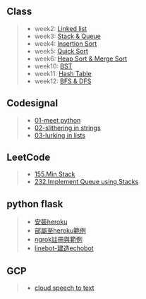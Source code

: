 
## Class
>* week2:
>[Linked list](https://github.com/tzuying0312/Learning-Code/tree/master/week2)
>* week3:
>[Stack & Queue](https://github.com/tzuying0312/Learning-Code/tree/master/week3)
>* week4:
>[Insertion Sort](https://github.com/tzuying0312/Learning-Code/tree/master/week4)
>* week5:
>[Quick Sort](https://github.com/tzuying0312/Learning-Code/tree/master/week5)
>* week6:
>[Heap Sort & Merge Sort](https://github.com/tzuying0312/Learning-Code/tree/master/week6%267)
>* week10:
>[BST](https://github.com/tzuying0312/Learning-Code/tree/master/week10)
>* week11:
>[Hash Table](https://github.com/tzuying0312/Learning-Code/tree/master/week11)
>* week12:
>[BFS & DFS](https://github.com/tzuying0312/Learning-Code/tree/master/week12%2613)
## Codesignal
>* [01-meet python](https://github.com/tzuying0312/Learning-Code/blob/master/codesignal/01meet%20python.md)
>* [02-slithering in strings](https://github.com/tzuying0312/Learning-Code/blob/master/codesignal/02slithering%20in%20strings.md)
>* [03-lurking in lists](https://github.com/tzuying0312/Learning-Code/blob/master/codesignal/03lurking%20in%20lists.md)
## LeetCode
>* [155.Min Stack](https://github.com/tzuying0312/Learning-Code/blob/master/week3/155.min-stack(array).py)
>* [232.Implement Queue using Stacks ](https://github.com/tzuying0312/Learning-Code/blob/master/week3/232.implement-queue-using-stacks(array).py)
## python flask
>* [安裝heroku](https://github.com/tzuying0312/Learning-Code/blob/master/python%20flask/heroku%E5%AE%89%E8%A3%9D.md)
>* [部屬至heroku範例](https://github.com/tzuying0312/Learning-Code/blob/master/python%20flask/deploy%20to%20heroku.md)
>* [ngrok註冊與範例](https://github.com/tzuying0312/Learning-Code/blob/master/python%20flask/ngrok.md)
>* [linebot-建造echobot](https://github.com/tzuying0312/Learning-Code/blob/master/python%20flask/linebot(echo).md)
## GCP
>* [cloud speech to text](https://github.com/tzuying0312/Learning-Code/blob/master/GCP/cloud%20speech%20to%20text%20api.md)

